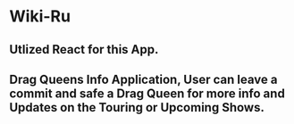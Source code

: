# Wiki-Ru
## Utlized React for this App.
## Drag Queens Info Application, User can leave a commit and safe a Drag Queen for more info and Updates on the Touring or Upcoming Shows. 
